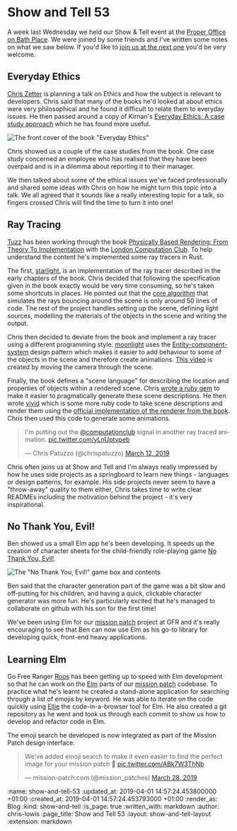 Show and Tell 53
================

A week last Wednesday we held our Show & Tell event at the [Proper Office on Bath Place](https://www.properoffice.com/meeting-rooms/#bath-place). We were joined by some friends and I've written some notes on what we saw below. If you'd like to [join us at the next one](https://gofreerange.com/show-and-tell-events) you'd be very welcome.

## Everyday Ethics

[Chris Zetter](https://chriszetter.com/) is planning a talk on Ethics and how the subject is relevant to developers. Chris said that many of the books he'd looked at about ethics were very philosophical and he found it difficult to relate them to everyday issues. He then passed around a copy of Kirnan's [Everyday Ethics: A case study approach](https://www.amazon.co.uk/Everyday-Ethics-Jean-P-Kirnan/dp/1138052671) which he has found more useful.

![The front cover of the book "Everyday Ethics"](/images/blog/everyday-ethics.png)

Chris showed us a couple of the case studies from the book. One case study concerned an employee who has realised that they have been overpaid and is in a dilemma about reporting it to their manager.

We then talked about some of the ethical issues we've faced professionally and shared some ideas with Chris on how he might turn this topic into a talk. We all agreed that it sounds like a really interesting topic for a talk, so fingers crossed Chris will find the time to turn it into one!

## Ray Tracing

[Tuzz](https://twitter.com/chrispatuzzo) has been working through the book [Physically Based Rendering: From Theory To Implementation](http://www.pbr-book.org/) with the [London Computation Club](http://london.computation.club/). To help understand the content he's implemented some ray tracers in Rust.

The first, [starlight](https://github.com/tuzz/starlight), is an implementation of the ray tracer described in the early chapters of the book. Chris decided that following the specification given in the book exactly would be very time consuming, so he's taken some shortcuts in places. He pointed out that the [core algorithm](https://github.com/tuzz/starlight/blob/master/src/integrator/mod.rs#L21) that simulates the rays bouncing around the scene is only around 50 lines of code. The rest of the project handles setting up the scene, defining light sources, modelling the materials of the objects in the scene and writing the output.

Chris then decided to deviate from the book and implement a ray tracer using a different programming style. [moonlight](https://github.com/tuzz/moonlight) uses the [Entity-component-system](https://en.wikipedia.org/wiki/Entity_component_system) design pattern which makes it easier to add behaviour to some of the objects in the scene and therefore create animations. [This video](https://raw.githubusercontent.com/tuzz/moonlight/master/video.mp4) is created by moving the camera through the scene.

Finally, the book defines a "scene language" for describing the location and properties of objects within a rendered scene. Chris [wrote a ruby gem](https://github.com/tuzz/pbrt) to make it easier to pragmatically generate these scene descriptions. He then wrote [vivid](https://github.com/tuzz/vivid/) which is some more ruby code to take scene descriptions and render them using the [official implementation of the renderer from the book](https://github.com/mmp/pbrt-v3). Chris then used this code to generate some animations.

<blockquote class="twitter-tweet" data-lang="en"><p lang="en" dir="ltr">I&#39;m putting out the <a href="https://twitter.com/computationclub?ref_src=twsrc%5Etfw">@computationclub</a> signal in another ray traced animation. <a href="https://t.co/yLnUptvpeb">pic.twitter.com/yLnUptvpeb</a></p>&mdash; Chris Patuzzo (@chrispatuzzo) <a href="https://twitter.com/chrispatuzzo/status/1105588326281682946?ref_src=twsrc%5Etfw">March 12, 2019</a></blockquote>

Chris often joins us at Show and Tell and I'm always really impressed by how he uses side projects as a springboard to learn new things - languages or design patterns, for example. His side projects never seem to have a "throw-away" quality to them either, Chris takes time to write clear READMEs including the motivation behind the project - it's very inspirational.

## No Thank You, Evil!

Ben showed us a small Elm app he's been developing. It speeds up the creation of character sheets for the child-friendly role-playing game [No Thank You, Evil!](http://www.nothankyouevil.com/).

![The "No Thank You, Evil!" game box and contents](/images/blog/no-thank-you-evil.jpg)

Ben said that the character generation part of the game was a bit slow and off-putting for his children, and having a quick, clickable character generator was more fun. He's particularly excited that he's managed to collaborate on github with his son for the first time!

We've been using Elm for our [mission patch](https://mission-patch.com) project at GFR and it's really encouraging to see that Ben can now use Elm as his go-to library for developing quick, front-end heavy applications.

## Learning Elm

Go Free Ranger [Roos](/chris-roos) has been getting up to speed with Elm development so that he can work on the [Elm](https://elm-lang.org/) parts of our [mission patch](https://mission-patch.com) codebase. To practice what he's learnt he created a stand-alone application for searching through a list of emojis by keyword. He was able to iterate on the code quickly using [Ellie](https://ellie-app.com/) the code-in-a-browser tool for Elm. He also created a git repository as he went and took us through each commit to show us how to develop and refactor code in Elm.

The emoji search he developed is now integrated as part of the Mission Patch design interface:

<blockquote class="twitter-tweet" data-lang="en"><p lang="en" dir="ltr">We&#39;ve added emoji search to make it even easier to find the perfect image for your mission patch 🎉 <a href="https://t.co/ABk7W3ThNb">pic.twitter.com/ABk7W3ThNb</a></p>&mdash; mission-patch.com (@mission_patches) <a href="https://twitter.com/mission_patches/status/1111274897014226948?ref_src=twsrc%5Etfw">March 28, 2019</a></blockquote>


<script async src="https://platform.twitter.com/widgets.js" charset="utf-8"></script>


:name: show-and-tell-53
:updated_at: 2019-04-01 14:57:24.453800000 +01:00
:created_at: 2019-04-01 14:57:24.453793000 +01:00
:render_as: Blog
:kind: show-and-tell
:is_page: true
:written_with: markdown
:author: chris-lowis
:page_title: Show and Tell 53
:layout: show-and-tell-layout
:extension: markdown
